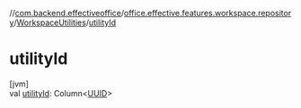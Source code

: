 //[com.backend.effectiveoffice](../../../index.md)/[office.effective.features.workspace.repository](../index.md)/[WorkspaceUtilities](index.md)/[utilityId](utility-id.md)

# utilityId

[jvm]\
val [utilityId](utility-id.md): Column&lt;[UUID](https://docs.oracle.com/javase/8/docs/api/java/util/UUID.html)&gt;
